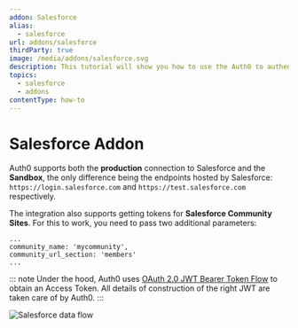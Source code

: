 ```yaml
---
addon: Salesforce
alias:
  - salesforce
url: addons/salesforce  
thirdParty: true
image: /media/addons/salesforce.svg
description: This tutorial will show you how to use the Auth0 to authenticate and authorize your Salesforce services.
topics:
  - salesforce
  - addons
contentType: how-to
---
```


# Salesforce Addon

Auth0 supports both the __production__ connection to Salesforce and the __Sandbox__, the only difference being the endpoints hosted by Salesforce: `https://login.salesforce.com` and `https://test.salesforce.com` respectively.

The integration also supports getting tokens for __Salesforce Community Sites__. For this to work, you need to pass two additional parameters:

```
...
community_name: 'mycommunity',
community_url_section: 'members'
...

```

::: note
  Under the hood, Auth0 uses <a href="https://help.salesforce.com/HTViewHelpDoc?id=remoteaccess_oauth_jwt_flow.htm&language=en_US">OAuth 2.0 JWT Bearer Token Flow</a> to obtain an Access Token. All details of construction of the right JWT are taken care of by Auth0.
:::

![Salesforce data flow](/media/articles/server-apis/salesforce-data-flow.png)
